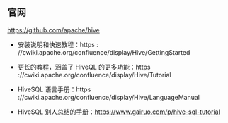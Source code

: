 ## 官网
https://github.com/apache/hive

- 安装说明和快速教程：https : //cwiki.apache.org/confluence/display/Hive/GettingStarted

- 更长的教程，涵盖了 HiveQL 的更多功能：https ://cwiki.apache.org/confluence/display/Hive/Tutorial

- HiveSQL 语言手册：https ://cwiki.apache.org/confluence/display/Hive/LanguageManual
- HiveSQL 别人总结的手册：https://www.gairuo.com/p/hive-sql-tutorial
